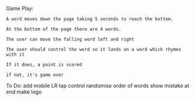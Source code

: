 Game Play:

    A word moves down the page taking 5 seconds to reach the bottom.

    At the bottom of the page there are 4 words.

    The user can move the falling word left and right

    The user should control the word so it lands on a word which rhymes with it

    If it does, a point is scored

    if not, it's game over




To Do:
    add mobile LR tap control
    randomise order of words
    show mistake at end
    make logo
